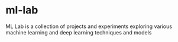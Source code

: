 # ml-lab
ML Lab is a collection of projects and experiments exploring various machine learning and deep learning techniques and models

